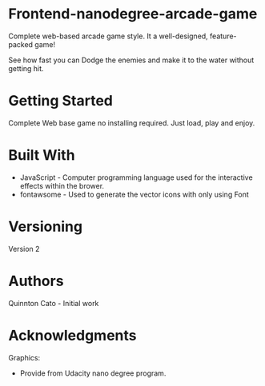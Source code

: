 ﻿# Frontend-nanodegree-arcade-gameComplete web-based arcade game style. It a well-designed, feature-packed game!  See how fast you can Dodge the enemies and make it to the water without getting hit.# Getting StartedComplete Web base game no installing required.  Just load, play and enjoy.# Built With- JavaScript - Computer programming language used for the interactive effects within the brower.- fontawsome - Used to generate the vector icons with only using Font # VersioningVersion 2# AuthorsQuinnton Cato - Initial work# AcknowledgmentsGraphics:- Provide from Udacity nano degree program.